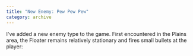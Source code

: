 ```yaml
---
title: "New Enemy: Pew Pew Pew"
category: archive
---
```

I've added a new enemy type to the game. First encountered in the Plains area, the Floater remains relatively stationary and fires small bullets at the player: